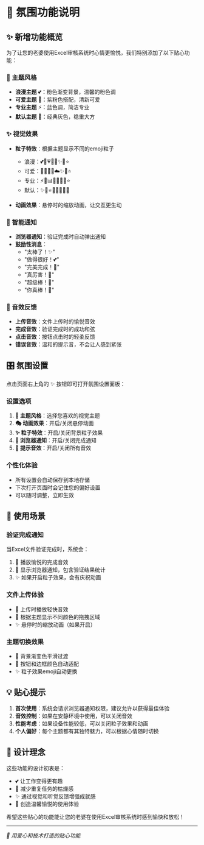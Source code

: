 # 🌸 氛围功能说明

## ✨ 新增功能概览

为了让您的老婆使用Excel审核系统时心情更愉悦，我们特别添加了以下贴心功能：

### 🎨 主题风格
- **浪漫主题** 💕：粉色渐变背景，温馨的粉色调
- **可爱主题** 🌸：紫粉色搭配，清新可爱
- **专业主题** ⚡：蓝色调，简洁专业
- **默认主题** 💼：经典灰色，稳重大方

### ✨ 视觉效果
- **粒子特效**：根据主题显示不同的emoji粒子
  - 浪漫：💕💖💗💝🌹✨💫⭐
  - 可爱：🌸🌺🦋🌈☁️✨💫⭐
  - 专业：⚡💼📊✅🎯💡🔥⭐
  - 默认：✨💫⭐🌟💎🔮🎊🎉

- **动画效果**：悬停时的缩放动画，让交互更生动

### 🔔 智能通知
- **浏览器通知**：验证完成时自动弹出通知
- **鼓励性消息**：
  - "太棒了！✨"
  - "做得很好！💕"
  - "完美完成！🌟"
  - "真厉害！💖"
  - "超级棒！🎉"
  - "你真棒！💫"

### 🎵 音效反馈
- **上传音效**：文件上传时的愉悦音效
- **完成音效**：验证完成时的成功和弦
- **点击音效**：按钮点击时的轻柔反馈
- **错误音效**：温和的提示音，不会让人感到紧张

## 🎛️ 氛围设置

点击页面右上角的 ✨ 按钮即可打开氛围设置面板：

### 设置选项
1. **🎨 主题风格**：选择您喜欢的视觉主题
2. **🎭 动画效果**：开启/关闭悬停动画
3. **✨ 粒子特效**：开启/关闭背景粒子效果
4. **🔔 浏览器通知**：开启/关闭完成通知
5. **🎵 提示音效**：开启/关闭所有音效

### 个性化体验
- 所有设置会自动保存到本地存储
- 下次打开页面时会记住您的偏好设置
- 可以随时调整，立即生效

## 🎯 使用场景

### 验证完成通知
当Excel文件验证完成时，系统会：
1. 🎵 播放愉悦的完成音效
2. 🔔 显示浏览器通知，包含验证结果统计
3. ✨ 如果开启粒子效果，会有庆祝动画

### 文件上传体验
- 🎵 上传时播放轻快音效
- 🎨 根据主题显示不同颜色的拖拽区域
- ✨ 悬停时的缩放动画（如果开启）

### 主题切换效果
- 🌈 背景渐变色平滑过渡
- 🎨 按钮和边框颜色自动适配
- ✨ 粒子效果emoji自动更换

## 💡 贴心提示

1. **首次使用**：系统会请求浏览器通知权限，建议允许以获得最佳体验
2. **音效控制**：如果在安静环境中使用，可以关闭音效
3. **性能考虑**：如果设备性能较低，可以关闭粒子效果和动画
4. **个人偏好**：每个主题都有其独特魅力，可以根据心情随时切换

## 🌟 设计理念

这些功能的设计初衷是：
- 💕 让工作变得更有趣
- 🌸 减少重复任务的枯燥感
- ✨ 通过视觉和听觉反馈增强成就感
- 💖 创造温馨愉悦的使用体验

希望这些贴心的功能能让您的老婆在使用Excel审核系统时感到愉快和放松！

---

*💝 用爱心和技术打造的贴心功能*
